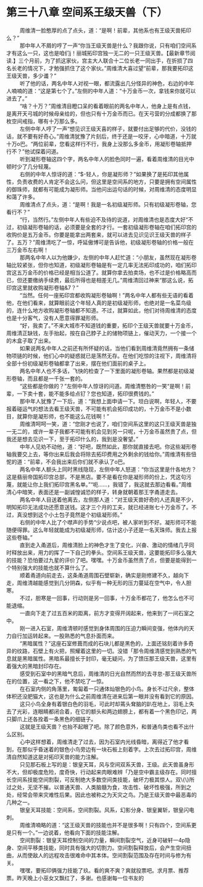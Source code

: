 <h1>第三十八章 空间系王级天兽（下）</h1>
<div id="content">&nbsp&nbsp&nbsp&nbsp&nbsp&nbsp&nbsp&nbsp
 周维清一脸憨厚的点了点头，道：“是啊！前辈，其他系也有王级天兽拓印么？”
 <br/>&nbsp&nbsp&nbsp&nbsp&nbsp&nbsp&nbsp&nbsp
 那中年人不屑的哼了一声“你当王级天兽是什么？我跟你说，只有咱们空间系才有这么一只，这也是咱们j！丽城拓印宫独一无二的一只王级天兽。【最新章节阅读.】三个月前，为了抓这家伙，宫主大人联合十二位长老一同出手，在折损了四名长老的情况下，才勉强抓住了这个家伙。”周维清大喜过望“前辈，那我要拓印这王级天兽，多少谶？”
 <br/>&nbsp&nbsp&nbsp&nbsp&nbsp&nbsp&nbsp&nbsp
 听了他的话，两名中年人对视一眼，都流露出几分怪异的神色，右边的中年人喃喃的道：“这是第七个了。”左侧的中年人道：“十万金币一次，拿钱来你就可以进去了。”
 <br/>&nbsp&nbsp&nbsp&nbsp&nbsp&nbsp&nbsp&nbsp
 “啥？十万？”周维清目瞪口呆的看着眼前的两名中年人，他身上是有点钱，是离开天弓城的时候母亲给的，但也只有十万金币而已。在天弓营的分成都换了那枚空间戒指，哪有十万那么多。
 <br/>&nbsp&nbsp&nbsp&nbsp&nbsp&nbsp&nbsp&nbsp
 左侧中年人哼了一声“想见识王级天喜的样子，就要付出足够的代价，没钱的话，就不要有好奇心。”周维清犹豫了片刻后，终于还是一咬牙，心中暗道，十万就十万o巴。“两位前辈，您看这样行不行，我身上没那么多金币，用凝形卷轴抵押行不？”他试探着问道。
 <br/>&nbsp&nbsp&nbsp&nbsp&nbsp&nbsp&nbsp&nbsp
 听到凝形卷轴这四个字，两名中年人的脸色同时一遍，看着周维清的目光中顿时少了几分轻蔑。
 <br/>&nbsp&nbsp&nbsp&nbsp&nbsp&nbsp&nbsp&nbsp
 右侧的中年人惊讶的道：“$-轻人，你是凝形师？”如果换了是拓印其他属性，负责收费的人肯定不会这么问，但这里是空间系的地方，只要是拥有空间属性的御珠师，就都有可能成为凝形师。当他问出运句话的时候，对周维清的态度明显和蔼了许多。
 <br/>&nbsp&nbsp&nbsp&nbsp&nbsp&nbsp&nbsp&nbsp
 周维清点了点头，道：“是啊！我是一名初级凝形师。只有初级凝形卷轴，您看行不？”
 <br/>&nbsp&nbsp&nbsp&nbsp&nbsp&nbsp&nbsp&nbsp
 “行，当然行。”左侧中年人有些迫不及待的说道，对周维清也是态度大好“不过，初级凝形卷轴的话，必须要是全套的才行。一套初级凝形卷轴在咱们拓印宫的收购价是五万金币。你要是能拿出两套来，就可以进去见识见识王级天兽的样子了。五万？”周维清吃了一惊，呼延傲博可是告诉他，初级凝形卷轴的价格一般在三万金币左右啊！
 <br/>&nbsp&nbsp&nbsp&nbsp&nbsp&nbsp&nbsp&nbsp
 那两名中年人以为他嫌少，左侧的中年人赶忙道：“小朋友，虽然现在凝形卷轴比较紧张，但你也知道，初级凝形卷轴是有一定几率无法拓印成功的，咱们拓印宫这五万金币的价格已经是相当公道了。就算你拿去拍卖场，也不过是价格略高而已，但还要缴纳手续费，最后所得也是相差无几。”周维清回过神来“那这么说，拓印宫这里就收购凝形卷轴&amp;7？”
 <br/>&nbsp&nbsp&nbsp&nbsp&nbsp&nbsp&nbsp&nbsp
 “当然。任何一座拓印宫都收购凝形卷轴啊！”两名中年人都有些无语的看着他，在他们看来，就算眼前这个年轻人真的是初级凝形师，也绝对是一名菜鸟级的，连什么地方收购凝形卷轴都不知道。不过，就算如此，他们对待周维清的态度也是十分客气，没有人愿意得罪凝形师。
 <br/>&nbsp&nbsp&nbsp&nbsp&nbsp&nbsp&nbsp&nbsp
 “好，我卖了。”不来大城市不知道钱的重要，拓印个王级天兽就要十万金币，周维清正缺钱，左手抬起，按在自己脖子上的储物项链上，催动天力，一个接一个的木盒子取了出来。
 <br/>&nbsp&nbsp&nbsp&nbsp&nbsp&nbsp&nbsp&nbsp
 如果说两名中年人之前还有所怀疑的话，当他们看到周维清竟然拥有一条储物项链的时候，他们心中的疑惑就已是荡然无存。在他们吃惊的注视下，周维清将全部十份初级凝形卷轴都拿了出来，摆在他们面前的桌子上。
 <br/>&nbsp&nbsp&nbsp&nbsp&nbsp&nbsp&nbsp&nbsp
 两名中年人也不多话，飞快的检查了一下里面的凝形卷轴。果然都是初级凝形卷轴，而且都是一千张一套的。
 <br/>&nbsp&nbsp&nbsp&nbsp&nbsp&nbsp&nbsp&nbsp
 “这些都是你做的？”左侧中年人惊讶的问道。周维清憨咎的一笑“是啊！前辈，一下卖十套，能不能多给点钌？您也知道，拓印很费钱的。”
 <br/>&nbsp&nbsp&nbsp&nbsp&nbsp&nbsp&nbsp&nbsp
 那中年人犹豫了一下后，道：“我想上面申请一下。坦白说啊，年轻人，不要报着碰运气的想法去看王级天兽，不可能有机会拓印成功的，十万金币不是小数目，就算你是凝形师，也不能这么花钱啊！”
 <br/>&nbsp&nbsp&nbsp&nbsp&nbsp&nbsp&nbsp&nbsp
 周维清呵呵一笑，道：“您刚才也说了，咱们空间系这里的这只王级天兽是独一无二的，或许一辈子我都不可能有机会见到另一只呢，十万金币虽然贵了点，但我还是想去见识一下，至于拓印什么的，我到是没奢望。”
 <br/>&nbsp&nbsp&nbsp&nbsp&nbsp&nbsp&nbsp&nbsp
 中年人见劝不动他，道：“好吧，既然如此，那你就直接去吧。你这些凝形卷轴我要交上去，等你出来后我会将除去拓印费用之外剩余的钱给你。”周维清有些忸怩的道：“前辈，不会我出来后你们就不承认了o巴。
 <br/>&nbsp&nbsp&nbsp&nbsp&nbsp&nbsp&nbsp&nbsp
 两名中年人额头上同时黑线隐现，左侧中年人怒道：“你当这里是什各地方？这是翡丽帝国拓印宫总部，不是黑店。要不是看在你是凝形师的份上，凭这句污蔑，就能让你上我们拓印宫黑名单。”“呃……，我错了，我这就去那边看看。”周维清心中暗笑，表面还是一副诚惶诚恐的样子，转身就朝着那王字甬道走去。
 <br/>&nbsp&nbsp&nbsp&nbsp&nbsp&nbsp&nbsp&nbsp
 两名中年人目送着他离去，左侧那人道：“对王级天兽好奇的人还真是不少，明知拓印无法成功还愿意送钱。这才三个月的工夫，就已经进账七十万金币了。不过，真没想到这个小土包子竟然是个初级凝形师。”
 <br/>&nbsp&nbsp&nbsp&nbsp&nbsp&nbsp&nbsp&nbsp
 右侧的中年人比了个噤声的手势“少说点吧，被人家听到不好。凝形师可不能随便得罪。这么年轻就能成为初级凝形师，估计这小子还是一名天珠师。我去上报这些卷轴。”
 <br/>&nbsp&nbsp&nbsp&nbsp&nbsp&nbsp&nbsp&nbsp
 直到走入甬道后，周维清脸上的神色才生了变化，兴奋、激动的情绪几乎同时释放出来，用力的挥了一下自己的拳头。空间系王级天兽，这要能拓印多么强大的技能？恐怕要过九星的评价了吧。嘿嘿。十万金币虽然责了点，但要是能得到一个特别强大的技能也就不算什么了。
 <br/>&nbsp&nbsp&nbsp&nbsp&nbsp&nbsp&nbsp&nbsp
 顺着甬道向前走去，这条甬道周围石壁崭新，确实是刚修建不久，越向下走，周维清越能感觉到几分阴森，似乎有一种无形的压力蔓延在空气中，令人胆寒。
 <br/>&nbsp&nbsp&nbsp&nbsp&nbsp&nbsp&nbsp&nbsp
 不过，胆寒是一回事，行动则是另一回事，十万金币都花了，他怎么也不可能退缩。
 <br/>&nbsp&nbsp&nbsp&nbsp&nbsp&nbsp&nbsp&nbsp
 一直向下走了过五百米的距离，前方才变得开阔起来，他来到了一间石室之中。
 <br/>&nbsp&nbsp&nbsp&nbsp&nbsp&nbsp&nbsp&nbsp
 刚一进入石室，周维清顿时感觉到身体周围的压迫力瞬间变强，他体内的天力自行加运转起来。一股熟悉的气息扑面而来。
 <br/>&nbsp&nbsp&nbsp&nbsp&nbsp&nbsp&nbsp&nbsp
 “黑暗属性？”这座石室修葺而成的石块儿都是黑色的，上面还铭刻着许多奇异的纹路，石壁上有火把，照耀着这里的一切。没错「那令周维清感觉到熟悉的气息就是黑暗属性。黑暗系最擅长于封印，毫无疑问，为了馈压那王级天兽，这里有着强大的黑暗封印存在。
 <br/>&nbsp&nbsp&nbsp&nbsp&nbsp&nbsp&nbsp&nbsp
 感受到石室中的黑暗气息后，周维清的日光自然而然的去寻怠-那王级天兽所在的位置，这一看之下，他不禁吃了一惊。
 <br/>&nbsp&nbsp&nbsp&nbsp&nbsp&nbsp&nbsp&nbsp
 在石室内侧的角落里，匍匐着一只通体灿银色的小鸟。身长不过尺余，整体体积还没肥猫大，这也是为什么之前周维清在进来后第一眼并没有看到它的原因。
 <br/>&nbsp&nbsp&nbsp&nbsp&nbsp&nbsp&nbsp&nbsp
 这只小鸟全身有着银白色的羽毛，可此时却蔫头耷脑的趴在地上，羽毛上失去了光彩，连眼睛都闭合着，在它的额头和两边翅膀上，都有着一个黑色印记，两只脚爪上还各拴着一条黑色的细链子。
 <br/>&nbsp&nbsp&nbsp&nbsp&nbsp&nbsp&nbsp&nbsp
 这就是王级天兽？也抬不起眼了吧。除了颜色意外，和普通鸟类也看不出什么区别。
 <br/>&nbsp&nbsp&nbsp&nbsp&nbsp&nbsp&nbsp&nbsp
 心中这样想着，周维清走了过去，因为石室内光线昏暗，离得近了他才看到，在那似乎昏迷着的银色小鸟旁边有一块石板上刻着字。上次去过拓印宫，周维清自然知道这是对拓印天兽的能力注解。
 <br/>&nbsp&nbsp&nbsp&nbsp&nbsp&nbsp&nbsp&nbsp
 只见那石板上写的是：银皇天耳，风与空间双系天兽，王级。此天兽虽身形不大，但却极度危险，度奇快，行动起来肉眼难辨「乃是空中霸主级存在。同时擅长空间系技能空间割裂，可反制绝大多数空间类技能，破坏力极其惊人。双\{\}所过之处，无坚不摧。以普通天兽、人类脑髓为食，攻击性、破坏性极强，所到之处，经常会带来灾难性后果。因此也被称之为天灾之鸟。乃是王级天兽中最恶毒的几种之一。
 <br/>&nbsp&nbsp&nbsp&nbsp&nbsp&nbsp&nbsp&nbsp
 银皇天耳技能：空间系，空间割裂。风系，幻影分身、银皇翼斩，银皇闪电刺。
 <br/>&nbsp&nbsp&nbsp&nbsp&nbsp&nbsp&nbsp&nbsp
 周维清喃略的道：“这王级天兽的技能也并不是很多啊！只有四个，空间系更是只有一个。”一边说着，他看向下面的技能注解。
 <br/>&nbsp&nbsp&nbsp&nbsp&nbsp&nbsp&nbsp&nbsp
 空间割裂：银皇天耳控制空间的力量，瞬间割裂空气，近身可破轩一4p隐身、空间平移类技能，同时具有强大的切割力。空间割裂释放后，会产生空间扭曲，从而使敌人的远程攻击很难命中其本体。空间割裂范围及存在时间与修为有关。
 <br/>&nbsp&nbsp&nbsp&nbsp&nbsp&nbsp&nbsp&nbsp
 嘿嘿，要拓印俩强力技能了玖。看的爽不爽？爽就投票吧。求月票、推荐票。昨天晚上小巫女又飘红了，多谢。也感谢每一位书友的
 <br/>&nbsp&nbsp&nbsp&nbsp&nbsp&nbsp&nbsp&nbsp
 <br/>&nbsp&nbsp&nbsp&nbsp&nbsp&nbsp&nbsp&nbsp
</div>
